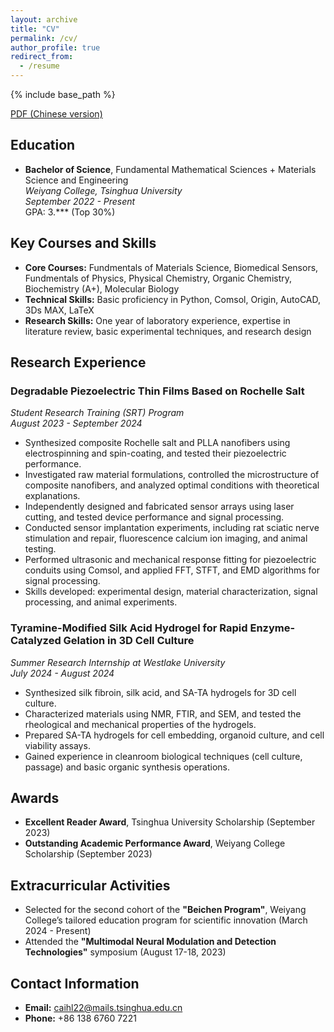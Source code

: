 ```yaml
---
layout: archive
title: "CV"
permalink: /cv/
author_profile: true
redirect_from:
  - /resume
---
```


{% include base_path %}

[PDF (Chinese version)](https://github.com/ChloralTHU/ChloralTHU.github.io/blob/master/cv-cn.pdf)


## Education
- **Bachelor of Science**, Fundamental Mathematical Sciences + Materials Science and Engineering  
  *Weiyang College, Tsinghua University*  
  _September 2022 - Present_  
  GPA: 3.*** (Top 30%)

## Key Courses and Skills
- **Core Courses:** Fundmentals of Materials Science, Biomedical Sensors, Fundmentals of Physics, Physical Chemistry, Organic Chemistry, Biochemistry (A+), Molecular Biology
- **Technical Skills:** Basic proficiency in Python, Comsol, Origin, AutoCAD, 3Ds MAX, LaTeX
- **Research Skills:** One year of laboratory experience, expertise in literature review, basic experimental techniques, and research design

## Research Experience
### Degradable Piezoelectric Thin Films Based on Rochelle Salt  
*Student Research Training (SRT) Program*  
_August 2023 - September 2024_  
- Synthesized composite Rochelle salt and PLLA nanofibers using electrospinning and spin-coating, and tested their piezoelectric performance.
- Investigated raw material formulations, controlled the microstructure of composite nanofibers, and analyzed optimal conditions with theoretical explanations.
- Independently designed and fabricated sensor arrays using laser cutting, and tested device performance and signal processing.
- Conducted sensor implantation experiments, including rat sciatic nerve stimulation and repair, fluorescence calcium ion imaging, and animal testing.
- Performed ultrasonic and mechanical response fitting for piezoelectric conduits using Comsol, and applied FFT, STFT, and EMD algorithms for signal processing.
- Skills developed: experimental design, material characterization, signal processing, and animal experiments.

### Tyramine-Modified Silk Acid Hydrogel for Rapid Enzyme-Catalyzed Gelation in 3D Cell Culture  
*Summer Research Internship at Westlake University*  
_July 2024 - August 2024_  
- Synthesized silk fibroin, silk acid, and SA-TA hydrogels for 3D cell culture.
- Characterized materials using NMR, FTIR, and SEM, and tested the rheological and mechanical properties of the hydrogels.
- Prepared SA-TA hydrogels for cell embedding, organoid culture, and cell viability assays.
- Gained experience in cleanroom biological techniques (cell culture, passage) and basic organic synthesis operations.

## Awards
- **Excellent Reader Award**, Tsinghua University Scholarship (September 2023)
- **Outstanding Academic Performance Award**, Weiyang College Scholarship (September 2023)

## Extracurricular Activities
- Selected for the second cohort of the **"Beichen Program"**, Weiyang College’s tailored education program for scientific innovation (March 2024 - Present)
- Attended the **"Multimodal Neural Modulation and Detection Technologies"** symposium (August 17-18, 2023)


## Contact Information
- **Email:** caihl22@mails.tsinghua.edu.cn  
- **Phone:** +86 138 6760 7221  
